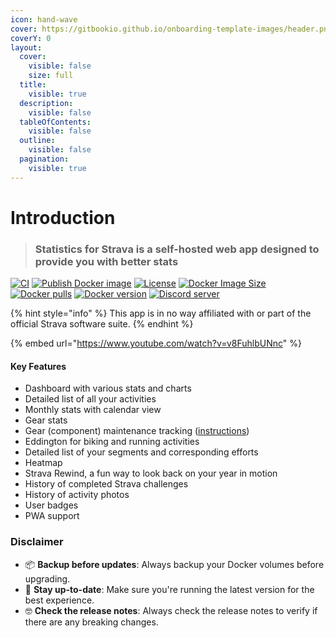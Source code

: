 ```yaml
---
icon: hand-wave
cover: https://gitbookio.github.io/onboarding-template-images/header.png
coverY: 0
layout:
  cover:
    visible: false
    size: full
  title:
    visible: true
  description:
    visible: false
  tableOfContents:
    visible: false
  outline:
    visible: false
  pagination:
    visible: true
---
```


# Introduction

> ### Statistics for Strava i**s a self-hosted web app designed to provide you with better stats**

[![CI](https://github.com/robiningelbrecht/statistics-for-strava/actions/workflows/ci.yml/badge.svg)](https://github.com/robiningelbrecht/statistics-for-strava/actions/workflows/ci.yml) [![Publish Docker image](https://github.com/robiningelbrecht/statistics-for-strava/actions/workflows/docker-image.yml/badge.svg)](https://github.com/robiningelbrecht/statistics-for-strava/actions/workflows/docker-image.yml) [![License](https://camo.githubusercontent.com/b086d8d5664916932389e20b5eaf63d8b68424f9310d772e933d2e1a1d3a6442/68747470733a2f2f696d672e736869656c64732e696f2f6769746875622f6c6963656e73652f726f62696e696e67656c6272656368742f737461746973746963732d666f722d7374726176613f636f6c6f723d343238663765266c6f676f3d6f70656e253230736f75726365253230696e6974696174697665266c6f676f436f6c6f723d7768697465)](https://raw.githubusercontent.com/robiningelbrecht/statistics-for-strava/refs/heads/master/LICENSE) [![Docker Image Size](https://camo.githubusercontent.com/2ce7af4355ba012ba407cee11eebcbe267920cd42f1cad91d5fa1d76f2f4df2e/68747470733a2f2f696d672e736869656c64732e696f2f646f636b65722f696d6167652d73697a652f726f62696e696e67656c6272656368742f7374726176612d73746174697374696373)](https://hub.docker.com/r/robiningelbrecht/strava-statistics) [![Docker pulls](https://camo.githubusercontent.com/8926c5d3c7cff12554c57c59bdaae82d46946a24ca0e15418b048b91fc9ae241/68747470733a2f2f696d672e736869656c64732e696f2f646f636b65722f70756c6c732f726f62696e696e67656c6272656368742f7374726176612d73746174697374696373)](https://hub.docker.com/r/robiningelbrecht/strava-statistics) [![Docker version](https://camo.githubusercontent.com/c8cfab1e5d4b55d157fa00296d0e98e5b2e9799ed667b3ef399a749cba7e9cb3/68747470733a2f2f696d672e736869656c64732e696f2f646f636b65722f762f726f62696e696e67656c6272656368742f7374726176612d737461746973746963733f736f72743d73656d766572)](https://hub.docker.com/r/robiningelbrecht/strava-statistics) [![Discord server](https://camo.githubusercontent.com/d90307893e3c05e96546379d49b6e4309df5bd9b02642dbf97c3b7aae320c12a/68747470733a2f2f696d672e736869656c64732e696f2f62616467652f53746174697374696373253230666f722532305374726176612d2532333538363546343f6c6f676f3d646973636f7264266c6f676f436f6c6f723d253233666666666666266c6162656c3d253230266c6162656c436f6c6f723d353835383538)](https://discord.gg/p4zpZyCHNc)

{% hint style="info" %}
This app is in no way affiliated with or part of the official Strava software suite.
{% endhint %}

{% embed url="https://www.youtube.com/watch?v=v8FuhlbUNnc" %}

#### Key Features

* Dashboard with various stats and charts
* Detailed list of all your activities
* Monthly stats with calendar view
* Gear stats
* Gear (component) maintenance tracking ([instructions](https://github.com/robiningelbrecht/statistics-for-strava/wiki/Gear-maintenance))
* Eddington for biking and running activities
* Detailed list of your segments and corresponding efforts
* Heatmap
* Strava Rewind, a fun way to look back on your year in motion
* History of completed Strava challenges
* History of activity photos
* User badges
* PWA support

### Disclaimer

* 📦 **Backup before updates**: Always backup your Docker volumes before upgrading.
* 🔄 **Stay up-to-date**: Make sure you're running the latest version for the best experience.
* 🤓 **Check the release notes**: Always check the release notes to verify if there are any breaking changes.
